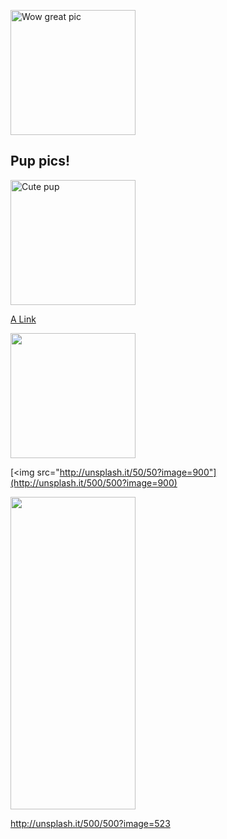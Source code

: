 
![Wow great pic](http://unsplash.it/500/500?random  "This is the tooltip!")

## Pup pics!
![Cute pup][pup]

[A Link](http://unsplash.it/500/500?image=1000)

[![](http://unsplash.it/50/50?image=1000)](http://unsplash.it/500/500?image=1000)



[<img src="http://unsplash.it/50/50?image=900"](http://unsplash.it/500/500?image=900) 


<img src="dog.jpeg" width="500" height="500" alt="">
<style>
    img {
        width: 200px;
    }
</style>


[pup]: http://unsplash.it/500/500?image=1012








http://unsplash.it/500/500?image=523


